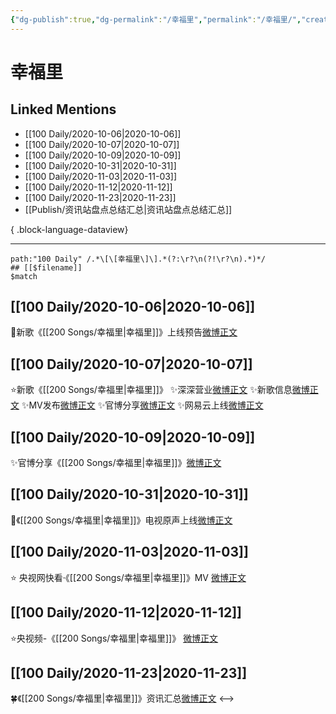 ```yaml
---
{"dg-publish":true,"dg-permalink":"/幸福里","permalink":"/幸福里/","created":"2023-04-08T14:16:50.000+08:00","updated":"2023-08-24T18:03:23.545+08:00"}
---
```


# 幸福里

## Linked Mentions
- [[100 Daily/2020-10-06\|2020-10-06]]
- [[100 Daily/2020-10-07\|2020-10-07]]
- [[100 Daily/2020-10-09\|2020-10-09]]
- [[100 Daily/2020-10-31\|2020-10-31]]
- [[100 Daily/2020-11-03\|2020-11-03]]
- [[100 Daily/2020-11-12\|2020-11-12]]
- [[100 Daily/2020-11-23\|2020-11-23]]
- [[Publish/资讯站盘点总结汇总\|资讯站盘点总结汇总]]

{ .block-language-dataview}

---

```expander
path:"100 Daily" /.*\[\[幸福里\]\].*(?:\r?\n(?!\r?\n).*)*/
## [[$filename]]
$match
```
## [[100 Daily/2020-10-06\|2020-10-06]]
💫新歌《[[200 Songs/幸福里\|幸福里]]》上线预告[微博正文](https://weibo.com/detail/4557077186089083)
## [[100 Daily/2020-10-07\|2020-10-07]]
⭐新歌《[[200 Songs/幸福里\|幸福里]]》
✨深深营业[微博正文](https://m.weibo.cn/6466290670/4557500047956199)
✨新歌信息[微博正文](https://m.weibo.cn/6466290670/4557182098216368)
✨MV发布[微博正文](https://m.weibo.cn/6466290670/4557183503569402)
✨官博分享[微博正文](https://m.weibo.cn/6466290670/4557186657157963)
✨网易云上线[微博正文](https://m.weibo.cn/6466290670/4557182132294166)
## [[100 Daily/2020-10-09\|2020-10-09]]
✨官博分享《[[200 Songs/幸福里\|幸福里]]》[微博正文](https://m.weibo.cn/6466290670/4558131625989319)

## [[100 Daily/2020-10-31\|2020-10-31]]
🎵《[[200 Songs/幸福里\|幸福里]]》电视原声上线[微博正文](https://m.weibo.cn/6466290670/4566021559557713)
## [[100 Daily/2020-11-03\|2020-11-03]]
⭐ 央视网快看·《[[200 Songs/幸福里\|幸福里]]》MV [微博正文](https://m.weibo.cn/6466290670/4567319717610325)
## [[100 Daily/2020-11-12\|2020-11-12]]
⭐央视频-《[[200 Songs/幸福里\|幸福里]]》 [微博正文](https://weibo.com/6466290670/JtwHX070A)
## [[100 Daily/2020-11-23\|2020-11-23]]
🍀《[[200 Songs/幸福里\|幸福里]]》资讯汇总[微博正文](https://m.weibo.cn/6466290670/4574430703918181)
<-->